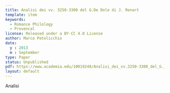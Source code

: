 ```yaml
---
title: Analisi dei vv. 3250-3300 del G.De Dole di J. Renart 
template: item
keywords: 
  - Romance Philology
  - Provencal
license: Released under a BY-CC 4.0 License
author: Marco Petolicchio
date: 
  y : 2013
  m : September
type: Paper
status: Unpublished
pdf: https://www.academia.edu/10019248/Analisi_dei_vv.3250-3300_del_G._De_Dole_di_Jean_Renart
layout: default
---
```


Analisi 
